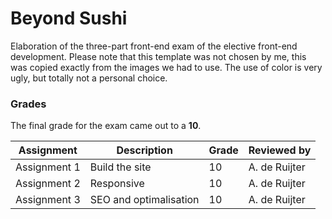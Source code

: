 # Beyond Sushi
Elaboration of the three-part front-end exam of the elective front-end development. Please note that this template was not chosen by me, this was copied exactly from the images we had to use. The use of color is very ugly, but totally not a personal choice.

### Grades

The final grade for the exam came out to a **10**.

| Assignment | Description | Grade | Reviewed by |
| -------- | ------------ | ------ | --------------- |
| Assignment 1 | Build the site | 10 | A. de Ruijter |
| Assignment 2 | Responsive | 10 | A. de Ruijter |
| Assignment 3 | SEO and optimalisation | 10 | A. de Ruijter |
